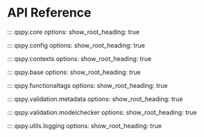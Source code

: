 # API Reference

::: qspy.core
    options:
      show_root_heading: true

::: qspy.config
    options:
      show_root_heading: true

::: qspy.contexts
    options:
      show_root_heading: true

::: qspy.base
    options:
      show_root_heading: true

::: qspy.functionaltags
    options:
      show_root_heading: true

::: qspy.validation.metadata
    options:
      show_root_heading: true

::: qspy.validation.modelchecker
    options:
      show_root_heading: true

::: qspy.utils.logging
    options:
      show_root_heading: true